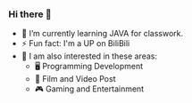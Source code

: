 ### Hi there 👋

- 🌱 I’m currently learning JAVA for classwork.
- ⚡ Fun fact: I'm a UP on BiliBili
- 🌟 I am also interested in these areas:
  - 🖥️ Programming Development
  - 🎥 Film and Video Post
  - 🎮 Gaming and Entertainment


<!--
**QNLanYang/QNLanYang** is a ✨ _special_ ✨ repository because its `README.md` (this file) appears on your GitHub profile.

Here are some ideas to get you started:

- 🔭 I’m currently working on ...
- 🌱 I’m currently learning ...
- 👯 I’m looking to collaborate on ...
- 🤔 I’m looking for help with ...
- 💬 Ask me about ...
- 📫 How to reach me: ...
- 😄 Pronouns: ...
- ⚡ Fun fact: ...
-->
